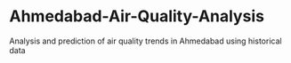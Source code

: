 # Ahmedabad-Air-Quality-Analysis
Analysis and prediction of air quality trends in Ahmedabad using historical data
